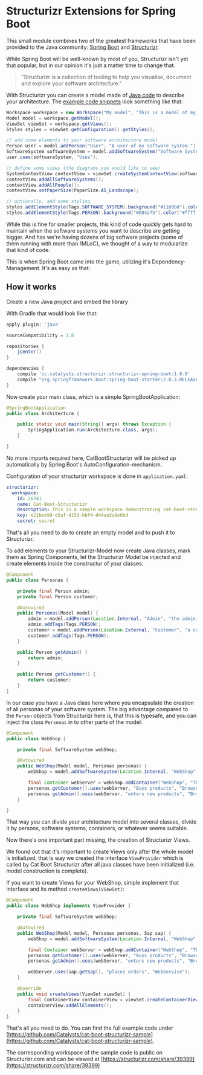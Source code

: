 # Structurizr Extensions for Spring Boot

This small module combines two of the greatest frameworks that have been provided to the Java community:
[Spring Boot](http://projects.spring.io/spring-boot/) and [Structurizr](https://structurizr.com/). 

While Spring Boot will be well-known by most of you, Structurizr isn't yet that popular, but in our opinion
it's just a matter time to change that.

> "Structurizr is a collection of tooling to help you visualise, document and explore your software architecture."

With Structurizr you can create a model made of [Java code](https://structurizr.com/help/tutorials/java) to describe
your architecture. The [example code snippets](https://github.com/structurizr/java-starter/blob/master/src/main/java/com/mycompany/mysystem/Structurizr.java) look something like that:


```java
Workspace workspace = new Workspace("My model", "This is a model of my software system.");
Model model = workspace.getModel();
ViewSet viewSet = workspace.getViews();
Styles styles = viewSet.getConfiguration().getStyles();

// add some elements to your software architecture model
Person user = model.addPerson("User", "A user of my software system.");
SoftwareSystem softwareSystem = model.addSoftwareSystem("Software System", "My software system.");
user.uses(softwareSystem, "Uses");

// define some views (the diagrams you would like to see)
SystemContextView contextView = viewSet.createSystemContextView(softwareSystem, "Context", "A description of this diagram.");
contextView.addAllSoftwareSystems();
contextView.addAllPeople();
contextView.setPaperSize(PaperSize.A5_Landscape);

// optionally, add some styling
styles.addElementStyle(Tags.SOFTWARE_SYSTEM).background("#1168bd").color("#ffffff");
styles.addElementStyle(Tags.PERSON).background("#08427b").color("#ffffff");
```

While this is fine for smaller projects, this kind of code quickly gets hard to maintain when the software systems
you want to describe are getting bigger. And has we're having dozens of big software projects (some of them running with more than 
1MLoC), we thought of a way to modularize that kind of code.

This is when Spring Boot came into the game, utilizing it's Dependency-Management. It's as easy as that:

## How it works

Create a new Java project and embed the library

With Gradle that would look like that:

```groovy
apply plugin: 'java'

sourceCompatibility = 1.8

repositories {
    jcenter()
}

dependencies {
    compile 'cc.catalysts.structurizr:structurizr-spring-boot:1.0.0'
    compile "org.springframework.boot:spring-boot-starter:2.0.3.RELEASE"
}
```

Now create your main class, which is a simple SpringBootApplication:

```java
@SpringBootApplication
public class Architecture {

    public static void main(String[] args) throws Exception {
        SpringApplication.run(Architecture.class, args);
    }

}
```

No more imports required here, CatBootStructurizr will be picked up automatically by Spring Boot's AutoConfiguration-mechanism.

Configuration of your structurizr workspace is done in ``application.yaml``:

```yaml
structurizr:
  workspace:
    id: 26741
    name: Cat-Boot-Structurizr 
    description: This is a sample workspace demonstrating cat-boot-structurizr
    key: e21bee9d-e5af-4153-bbf4-d44aa3a8e6bd 
    secret: secret
```

That's all you need to do to create an empty model and to push it to Structurizr.

To add elements to your Structurizr-Model now create Java classes, mark them as Spring Components, let the Structurizr Model
be injected and create elements inside the constructur of your classes:

```java
@Component
public class Personas {

    private final Person admin;
    private final Person customer;

    @Autowired
    public Personas(Model model) {
        admin = model.addPerson(Location.Internal, "Admin", "the administrator of our system");
        admin.addTags(Tags.PERSON);
        customer = model.addPerson(Location.External, "Customer", "a customer who wants to buy items in our shop");
        customer.addTags(Tags.PERSON);
    }

    public Person getAdmin() {
        return admin;
    }

    public Person getCustomer() {
        return customer;
    }
}
```

In our case you have a Java class here where you encapsulate the creation of all personas of your software system.
The big advantage compared to the ``Person`` objects from Structurizr here is, that this is typesafe, and you can inject
the class ``Personas`` in to other parts of the model:

```java
@Component
public class WebShop {

    private final SoftwareSystem webShop;

    @Autowired
    public WebShop(Model model, Personas personas) {
        webShop = model.addSoftwareSystem(Location.Internal, "WebShop", "Web-based application to buy our products");

        final Container webServer = webShop.addContainer("WebShop", "The web application of the web shop", "Tomcat");
        personas.getCustomer().uses(webServer, "Buys products", "Browser");
        personas.getAdmin().uses(webServer, "enters new products", "Browser");
    }

}
```

That way you can divide your architecture model into several classes, divide it by persons, software systems, containers, or whatever
seems suitable.

Now there's one important part missing, the creation of Structurizr Views.

We found out that it's important to create Views only after the whole model is initialized, that is way we created the 
interface ``ViewProvider`` which is called by Cat Boot Structurizr after all java classes have been initialized (i.e. model
construction is complete).

If you want to create Views for your WebShop, simple implement that interface and its method ``createViews(ViewSet)``:

```java
@Component
public class WebShop implements ViewProvider {

    private final SoftwareSystem webShop;

    @Autowired
    public WebShop(Model model, Personas personas, Sap sap) {
        webShop = model.addSoftwareSystem(Location.Internal, "WebShop", "Web-based application to buy our products");

        final Container webServer = webShop.addContainer("WebShop", "The web application of the web shop", "Tomcat");
        personas.getCustomer().uses(webServer, "Buys products", "Browser");
        personas.getAdmin().uses(webServer, "enters new products", "Browser");

        webServer.uses(sap.getSap(), "places orders", "WebService");
    }

    @Override
    public void createViews(ViewSet viewSet) {
        final ContainerView containerView = viewSet.createContainerView(webShop, "webshop", "WebShop");
        containerView.addAllElements();
    }
}
```

That's all you need to do. You can find the full example code under [https://github.com/Catalysts/cat-boot-structurizr-sample](https://github.com/Catalysts/cat-boot-structurizr-sample).  

The corresponding workspace of the sample code is public on Structurizr.com and can be viewed at [https://structurizr.com/share/39399](https://structurizr.com/share/39399)
